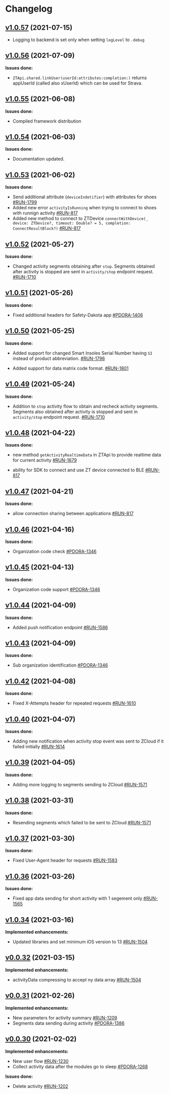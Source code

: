 # Changelog

## [v1.0.57](https://github.com/zhortech/ztcorekit-ios-sdk/-/tags/v.1.0.57) (2021-07-15)

- Logging to backend is set only when setting `logLevel` to `.debug`

## [v1.0.56](https://github.com/zhortech/ztcorekit-ios-sdk/-/tags/v.1.0.56) (2021-07-09)

**Issues done:**

- `ZTApi.shared.linkUser(userId:attributes:completion:)` returns appUserId (called also xUserId) which can be used for Strava.

## [v1.0.55](https://github.com/zhortech/ztcorekit-ios-sdk/-/tags/v.1.0.55) (2021-06-08)

**Issues done:**

- Compiled framework distribution

## [v1.0.54](https://github.com/zhortech/ztcorekit-ios-sdk/-/tags/v.1.0.54) (2021-06-03)

**Issues done:**

- Documentation updated.

## [v1.0.53](https://github.com/zhortech/ztcorekit-ios-sdk/-/tags/v.1.0.53) (2021-06-02)

**Issues done:**

- Send additional attribute (`deviceIndetifier`) with attributes for shoes     [\#RUN-1799](https://zhortech.atlassian.net/browse/RUN-1799)
- Added new error `activityIsRunning` when trying to connect to shoes with runnign activity     [\#RUN-817](https://zhortech.atlassian.net/browse/RUN-817)
- Added new method to connect to ZTDevice `connectWithDevice(_ device: ZTDevice?, timeout: Double? = 5, completion: ConnectResultBlock?)` [\#RUN-817](https://zhortech.atlassian.net/browse/RUN-817) 

## [v1.0.52](https://github.com/zhortech/ztcorekit-ios-sdk/-/tags/v.1.0.52) (2021-05-27)

**Issues done:**

- Changed activity segments obtaining after `stop`. Segments obtained after activity is stopped are sent in `activity/stop` endpoint request.    [\#RUN-1710](https://zhortech.atlassian.net/browse/RUN-1710)

## [v1.0.51](https://github.com/zhortech/ztcorekit-ios-sdk/-/tags/v.1.0.51) (2021-05-26)

**Issues done:**

- Fixed additional headers for Safety-Dakota app    [\#PDORA-1406](https://zhortech.atlassian.net/browse/PDORA-1406)

## [v1.0.50](https://github.com/zhortech/ztcorekit-ios-sdk/-/tags/v.1.0.50) (2021-05-25)

**Issues done:**

- Added support for changed Smart Insoles Serial Number having `SI` instead of product abbreviation.    [\#RUN-1796](https://zhortech.atlassian.net/browse/RUN-1796)

- Added support for data matrix code format.    [\#RUN-1801](https://zhortech.atlassian.net/browse/RUN-1801)

## [v1.0.49](https://github.com/zhortech/ztcorekit-ios-sdk/-/tags/v.1.0.49) (2021-05-24)

**Issues done:**

- Addition to `stop` activity flow to obtain and recheck activity segments. Segments also obtained after activity is stopped and sent in `activity/stop` endpoint request.    [\#RUN-1710](https://zhortech.atlassian.net/browse/RUN-1710)

## [v1.0.48](https://github.com/zhortech/ztcorekit-ios-sdk/-/tags/v.1.0.48) (2021-04-22)

**Issues done:**

- new method `getActivityRealtimeData` in ZTApi to provide realtime data for current activity  [\#RUN-1679](https://zhortech.atlassian.net/browse/RUN-1679)

- ability for SDK to connect and use ZT device connected to BLE    [\#RUN-817](https://zhortech.atlassian.net/browse/RUN-817)

## [v1.0.47](https://github.com/zhortech/ztcorekit-ios-sdk/-/tags/v.1.0.47) (2021-04-21)

**Issues done:**

- allow connection sharing between applications  [\#RUN-817](https://zhortech.atlassian.net/browse/RUN-817)

## [v1.0.46](https://github.com/zhortech/ztcorekit-ios-sdk/-/tags/v.1.0.46) (2021-04-16)

**Issues done:**

- Organization code check  [\#PDORA-1346](https://zhortech.atlassian.net/browse/PDORA-1346)

## [v1.0.45](https://github.com/zhortech/ztcorekit-ios-sdk/-/tags/v.1.0.45) (2021-04-13)

**Issues done:**

- Organization code support  [\#PDORA-1346](https://zhortech.atlassian.net/browse/RUN-1346)

## [v1.0.44](https://github.com/zhortech/ztcorekit-ios-sdk/-/tags/v.1.0.44) (2021-04-09)

**Issues done:**

- Added push notification endpoint  [\#RUN-1586](https://zhortech.atlassian.net/browse/RUN-1586)

## [v1.0.43](https://github.com/zhortech/ztcorekit-ios-sdk/-/tags/v.1.0.43) (2021-04-09)

**Issues done:**

- Sub organization identification  [\#PDORA-1346](https://zhortech.atlassian.net/browse/RUN-1346)


## [v1.0.42](https://github.com/zhortech/ztcorekit-ios-sdk/-/tags/v.1.0.42) (2021-04-08)

**Issues done:**

- Fixed X-Attempts header for repeated requests [\#RUN-1610](https://zhortech.atlassian.net/browse/RUN-1610)


## [v1.0.40](https://github.com/zhortech/ztcorekit-ios-sdk/-/tags/v.1.0.40) (2021-04-07)

**Issues done:**

- Adding new notification when activity stop event was sent to ZCloud if it failed initially  [\#RUN-1614](https://zhortech.atlassian.net/browse/RUN-1614)

## [v1.0.39](https://github.com/zhortech/ztcorekit-ios-sdk/-/tags/v.1.0.39) (2021-04-05)

**Issues done:**

- Adding more logging to segments sending to ZCloud  [\#RUN-1571](https://zhortech.atlassian.net/browse/RUN-1571)

## [v1.0.38](https://github.com/zhortech/ztcorekit-ios-sdk/-/tags/v.1.0.38) (2021-03-31)

**Issues done:**

- Resending segments which failed to be sent to ZCloud  [\#RUN-1571](https://zhortech.atlassian.net/browse/RUN-1571)

## [v1.0.37](https://github.com/zhortech/ztcorekit-ios-sdk/-/tags/v.1.0.37) (2021-03-30)

**Issues done:**

- Fixed User-Agent header for requests [\#RUN-1583](https://zhortech.atlassian.net/browse/RUN-1583)


## [v1.0.36](https://github.com/zhortech/ztcorekit-ios-sdk/-/tags/v.1.0.36) (2021-03-26)

**Issues done:**

- Fixed app data sending for short activity with 1 segement only [\#RUN-1565](https://zhortech.atlassian.net/browse/RUN-1565)

## [v1.0.34](https://github.com/zhortech/ztcorekit-ios-sdk/-/tags/v.1.0.34) (2021-03-16)

**Implemented enhancements:**

- Updated libraries and set minimum iOS version to 13 [\#RUN-1504](https://zhortech.atlassian.net/browse/RUN-1504)


## [v0.0.32](https://github.com/zhortech/ztcorekit-ios-sdk/-/tags/v.0.0.32) (2021-03-15)

**Implemented enhancements:**

- activityData compressing to accept ny data array [\#RUN-1504](https://zhortech.atlassian.net/browse/RUN-1504)


## [v0.0.31](https://github.com/zhortech/ztcorekit-ios-sdk/-/tags/v.0.0.30) (2021-02-26)

**Implemented enhancements:**

- New parameters for activity summary [\#RUN-1209](https://zhortech.atlassian.net/browse/RUN-1209)
- Segments data sending during activity [\#PDORA-1386](https://zhortech.atlassian.net/browse/PDORA-1386)


## [v0.0.30](https://github.com/zhortech/ztcorekit-ios-sdk/-/tags/v.0.0.30) (2021-02-02)

**Implemented enhancements:**

- New user flow [\#RUN-1230](https://zhortech.atlassian.net/browse/RUN-1230)
- Collect activity data after the modules go to sleep [\#PDORA-1268](https://zhortech.atlassian.net/browse/PDORA-1268)

**Issues done:**

- Delete activity [\#RUN-1202](https://zhortech.atlassian.net/browse/RUN-1202)

